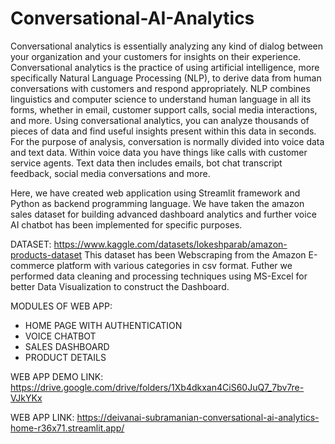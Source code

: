 # Conversational-AI-Analytics

Conversational analytics is essentially analyzing any kind of dialog between your organization and your customers for insights on their experience.
Conversational analytics is the practice of using artificial intelligence, more specifically Natural Language Processing (NLP), to derive data from human conversations with customers and respond appropriately. NLP combines linguistics and computer science to understand human language in all its forms, whether in email, customer support calls, social media interactions, and more. Using conversational analytics, you can analyze thousands of pieces of data and find useful insights present within this data in seconds. For the purpose of analysis, conversation is normally divided into voice data and text data. Within voice data you have things like calls with customer service agents. Text data then includes emails, bot chat transcript feedback, social media conversations and more.

Here, we have created web application using Streamlit framework and Python as backend programming language. We have taken the amazon sales dataset for building advanced dashboard analytics and further voice AI chatbot has been implemented for specific purposes. 

DATASET: https://www.kaggle.com/datasets/lokeshparab/amazon-products-dataset
This dataset has been Webscraping from the Amazon E-commerce platform with various categories in csv format. Futher we performed data cleaning and processing techniques using MS-Excel for better Data Visualization to construct the Dashboard.

MODULES OF WEB APP: 
  * HOME PAGE WITH AUTHENTICATION
  * VOICE CHATBOT
  * SALES DASHBOARD
  * PRODUCT DETAILS

WEB APP DEMO LINK: https://drive.google.com/drive/folders/1Xb4dkxan4CiS60JuQ7_7bv7re-VJkYKx

WEB APP LINK: https://deivanai-subramanian-conversational-ai-analytics-home-r36x71.streamlit.app/
